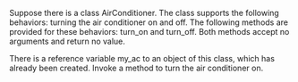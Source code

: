Suppose there is a class AirConditioner. The class supports the following behaviors: turning the air conditioner on and off. The following methods are provided for these behaviors: turn_on and turn_off. Both methods accept no arguments and return no value.

There is a reference variable my_ac to an object of this class, which has already been created. Invoke a method to turn the air conditioner on.
